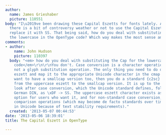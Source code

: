 ```yaml
---
author:
  name: James Grieshaber
  picture: 110551
body: "I\u2019ve been drawing these Capital Eszetts for fonts lately. And I am aware
  there is a bit of controversy weather or not to use the Capital Eszett or simply
  replace it with SS. That being said, how do you deal with substituting the Cap for
  the lowercase in the OpenType code? Which way makes the most sense and why?"
comments:
- author:
    name: John Hudson
    picture: 110397
  body: "<em> how do you deal with substituting the Cap for the lowercase in the OpenType
    code</em>\r\n\r\nYou don't. Case conversion is a character operation in software,
    not a glyph substitution operation. The only thing you need to do design the uppercase
    eszett and map it to the appropriate Unicode character in the cmap table. If you
    want to have a smallcap version too, then you do a standard {c2sc} substitution
    from the uppercase eszett to the smallcap version. It is up to the software to
    look after case conversion, which the Unicode standard defines, following the
    German DIN, as \xDF -> SS. The uppercase eszett character exists as an encoding
    option for users who want it, and for non-standard case conversion, sorting and
    comparison operations (which may become de facto standards over time, but never
    in Unicode because of text stability requirements)."
  created: '2013-05-07 00:44:53'
date: '2013-05-06 18:39:01'
title: The Capital Eszett in OpenType

---
```


